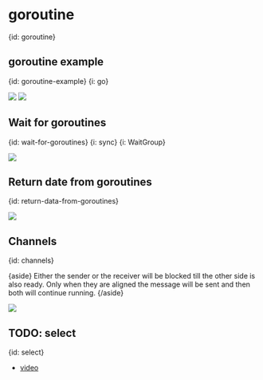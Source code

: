 # goroutine
{id: goroutine}


## goroutine example
{id: goroutine-example}
{i: go}

![](examples/goroutine/goroutine.go)
![](examples/goroutine/goroutine.out)


## Wait for goroutines
{id: wait-for-goroutines}
{i: sync}
{i: WaitGroup}

![](examples/wait-for-goroutines/wait_for_goroutines.go)

## Return date from goroutines
{id: return-data-from-goroutines}

![](examples/return-data-from-goroutines/return_data_from_goroutines.go)


## Channels
{id: channels}

{aside}
Either the sender or the receiver will be blocked till the other side is also ready.
Only when they are aligned the message will be sent and then both will continue running.
{/aside}

![](examples/channels/channels.go)

## TODO: select
{id: select}


* [video](https://www.youtube.com/watch?v=LvgVSSpwND8)
